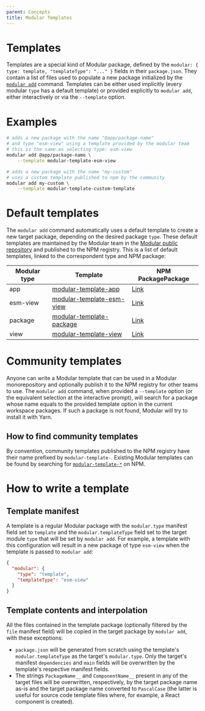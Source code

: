 ```yaml
---
parent: Concepts
title: Modular Templates
---
```


# Templates

Templates are a special kind of Modular package, defined by the
`modular: { type: template, "templateType": "..." }` fields in their
`package.json`. They contain a list of files used to populate a new package
initialized by the [`modular add`](../commands/add.md) command. Templates can be
either used implicitly (every modular `type` has a default template) or provided
explicitly to `modular add`, either interactively or via the `--template`
option.

# Examples

```bash
# adds a new package with the name "@app/package-name"
# and type "esm-view" using a template provided by the modular team
# this is the same as selecting type: esm-view
modular add @app/package-name \
    --template modular-template-esm-view
```

```bash
# adds a new package with the name "my-custom"
# uses a custom template published to npm by the community
modular add my-custom \
    --template modular-template-custom-template
```

# Default templates

The `modular add` command automatically uses a default template to create a new
target package, depending on the desired package `type`. These default templates
are maintained by the Modular team in the
[Modular public repository](https://github.com/jpmorganchase/modular) and
published to the NPM registry. This is a list of default templates, linked to
the correspondent type and NPM package:

| Modular type | Template                                                                                                           | NPM PackagePackage                                              |
| ------------ | ------------------------------------------------------------------------------------------------------------------ | --------------------------------------------------------------- |
| app          | [modular-template-app](https://github.com/jpmorganchase/modular/tree/main/packages/modular-template-app)           | [Link](https://www.npmjs.com/package/modular-template-app)      |
| esm-view     | [modular-template-esm-view](https://github.com/jpmorganchase/modular/tree/main/packages/modular-template-esm-view) | [Link](https://www.npmjs.com/package/modular-template-esm-view) |
| package      | [modular-template-package](https://github.com/jpmorganchase/modular/tree/main/packages/modular-template-package)   | [Link](https://www.npmjs.com/package/modular-template-package)  |
| view         | [modular-template-view](https://github.com/jpmorganchase/modular/tree/main/packages/modular-template-view)         | [Link](https://www.npmjs.com/package/modular-template-view)     |

# Community templates

Anyone can write a Modular template that can be used in a Modular monorepository
and optionally publish it to the NPM registry for other teams to use. The
`modular add` command, when provided a `--template` option (or the equivalent
selection at the interactive prompt), will search for a package whose name
equals to the provided template option in the current workspace packages. If
such a package is not found, Modular will try to install it with Yarn.

## How to find community templates

By convention, community templates published to the NPM registry have their name
prefixed by `modular-template-`. Existing Modular templates can be found by
searching for
[`modular-template-*`](https://www.npmjs.com/search?q=modular-template-*) on
NPM.

# How to write a template

## Template manifest

A template is a regular Modular package with the `modular.type` manifest field
set to `template` and the `modular.templateType` field set to the target module
`type` that will be set by `modular add`. For example, a template with this
configuration will result in a new package of type `esm-view` when the template
is passed to `modular add`:

```json
{
  "modular": {
    "type": "template",
    "templateType": "esm-view"
  }
}
```

## Template contents and interpolation

All the files contained in the template package (optionally filtered by the
`file` manifest field) will be copied in the target package by `modular add`,
with these exceptions:

- `package.json` will be generated from scratch using the template's
  `modular.templateType` as the target's `modular.type`. Only the target's
  manifest `dependencies` and `main` fields will be overwritten by the
  template's respective manifest fields.
- The strings `PackageName__` and `ComponentName__` present in any of the target
  files will be overwritten, respectively, by the target package name as-is and
  the target package name converted to `PascalCase` (the latter is useful for
  source code template files where, for example, a React component is created).
